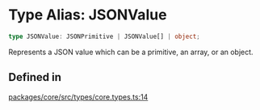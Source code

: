 # Type Alias: JSONValue

```ts
type JSONValue: JSONPrimitive | JSONValue[] | object;
```

Represents a JSON value which can be a primitive, an array, or an object.

## Defined in

[packages/core/src/types/core.types.ts:14](https://github.com/vramework/vramework/blob/725723db2d3435e2df2b809e6609ff26f8be368c/packages/core/src/types/core.types.ts#L14)
